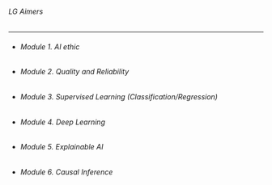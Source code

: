 ###### LG Aimers

---

* ###### Module 1. AI ethic
* ###### Module 2. Quality and Reliability
* ###### Module 3. Supervised Learning (Classification/Regression)
* ###### Module 4. Deep Learning
* ###### Module 5. Explainable AI
* ###### Module 6. Causal Inference